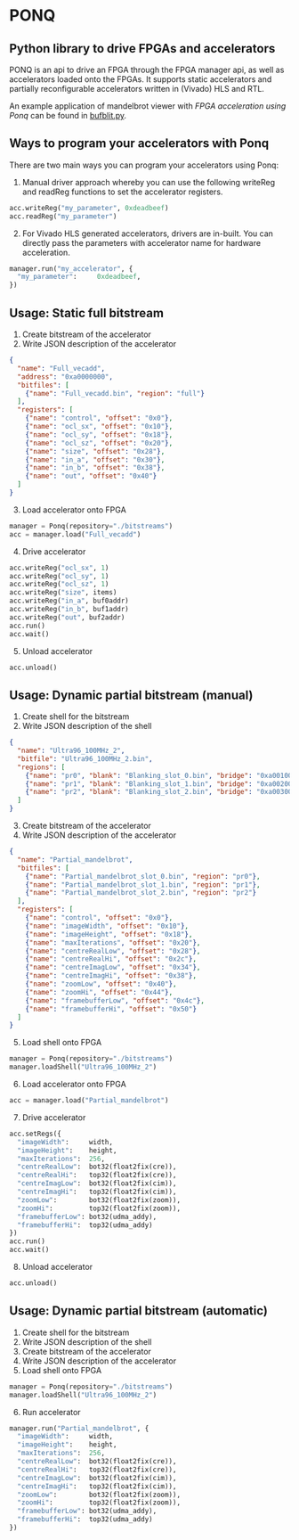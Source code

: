 # PONQ

## Python library to drive FPGAs and accelerators
PONQ is an api to drive an FPGA through the FPGA manager api, as well as accelerators loaded onto the FPGAs. 
It supports static accelerators and partially reconfigurable accelerators written in (Vivado) HLS and RTL. 

An example application of mandelbrot viewer with *FPGA acceleration using Ponq* can be found in [bufblit.py](./bufblit.py).

## Ways to program your accelerators with Ponq

There are two main ways you can program your accelerators using Ponq:
1. Manual driver approach whereby you can use the following writeReg and readReg functions to set the accelerator registers.
```Python
acc.writeReg("my_parameter", 0xdeadbeef)
acc.readReg("my_parameter")
```
2. For Vivado HLS generated accelerators, drivers are in-built. You can directly pass the parameters with accelerator name for hardware acceleration. 

```Python
manager.run("my_accelerator", {
  "my_parameter":     0xdeadbeef,
})
```

## Usage: Static full bitstream
1. Create bitstream of the accelerator
2. Write JSON description of the accelerator
```JSON
{
  "name": "Full_vecadd",
  "address": "0xa0000000",
  "bitfiles": [
    {"name": "Full_vecadd.bin", "region": "full"}
  ],
  "registers": [
    {"name": "control", "offset": "0x0"},
    {"name": "ocl_sx", "offset": "0x10"},
    {"name": "ocl_sy", "offset": "0x18"},
    {"name": "ocl_sz", "offset": "0x20"},
    {"name": "size", "offset": "0x28"},
    {"name": "in_a", "offset": "0x30"},
    {"name": "in_b", "offset": "0x38"},
    {"name": "out", "offset": "0x40"}
  ]
}
```
3. Load accelerator onto FPGA
```Python
manager = Ponq(repository="./bitstreams")
acc = manager.load("Full_vecadd")
```
4. Drive accelerator
```Python
acc.writeReg("ocl_sx", 1)
acc.writeReg("ocl_sy", 1)
acc.writeReg("ocl_sz", 1)
acc.writeReg("size", items)
acc.writeReg("in_a", buf0addr)
acc.writeReg("in_b", buf1addr)
acc.writeReg("out", buf2addr)
acc.run()
acc.wait()
```
5. Unload accelerator
```Python
acc.unload()
```

## Usage: Dynamic partial bitstream (manual)
1. Create shell for the bitstream
2. Write JSON description of the shell
```JSON
{
  "name": "Ultra96_100MHz_2",
  "bitfile": "Ultra96_100MHz_2.bin",
  "regions": [
    {"name": "pr0", "blank": "Blanking_slot_0.bin", "bridge": "0xa0010000", "addr": "0xa0000000"},
    {"name": "pr1", "blank": "Blanking_slot_1.bin", "bridge": "0xa0020000", "addr": "0xa0001000"},
    {"name": "pr2", "blank": "Blanking_slot_2.bin", "bridge": "0xa0030000", "addr": "0xa0002000"}
  ]
}
```
3. Create bitstream of the accelerator
4. Write JSON description of the accelerator
```JSON
{
  "name": "Partial_mandelbrot",
  "bitfiles": [
    {"name": "Partial_mandelbrot_slot_0.bin", "region": "pr0"},
    {"name": "Partial_mandelbrot_slot_1.bin", "region": "pr1"},
    {"name": "Partial_mandelbrot_slot_2.bin", "region": "pr2"}
  ],
  "registers": [
    {"name": "control", "offset": "0x0"},
    {"name": "imageWidth", "offset": "0x10"},
    {"name": "imageHeight", "offset": "0x18"},
    {"name": "maxIterations", "offset": "0x20"},
    {"name": "centreRealLow", "offset": "0x28"},
    {"name": "centreRealHi", "offset": "0x2c"},
    {"name": "centreImagLow", "offset": "0x34"},
    {"name": "centreImagHi", "offset": "0x38"},
    {"name": "zoomLow", "offset": "0x40"},
    {"name": "zoomHi", "offset": "0x44"},
    {"name": "framebufferLow", "offset": "0x4c"},
    {"name": "framebufferHi", "offset": "0x50"}
  ]
}
```
5. Load shell onto FPGA
```Python
manager = Ponq(repository="./bitstreams")
manager.loadShell("Ultra96_100MHz_2")
```
6. Load accelerator onto FPGA
```Python
acc = manager.load("Partial_mandelbrot")
```
7. Drive accelerator
```Python
acc.setRegs({
  "imageWidth":     width,
  "imageHeight":    height,
  "maxIterations":  256,
  "centreRealLow":  bot32(float2fix(cre)),
  "centreRealHi":   top32(float2fix(cre)),
  "centreImagLow":  bot32(float2fix(cim)),
  "centreImagHi":   top32(float2fix(cim)),
  "zoomLow":        bot32(float2fix(zoom)),
  "zoomHi":         top32(float2fix(zoom)),
  "framebufferLow": bot32(udma_addy),
  "framebufferHi":  top32(udma_addy)
})
acc.run()
acc.wait()
```
8. Unload accelerator
```Python
acc.unload()
```

## Usage: Dynamic partial bitstream (automatic)
1. Create shell for the bitstream
2. Write JSON description of the shell
3. Create bitstream of the accelerator
4. Write JSON description of the accelerator
5. Load shell onto FPGA
```Python
manager = Ponq(repository="./bitstreams")
manager.loadShell("Ultra96_100MHz_2")
```
6. Run accelerator
```Python
manager.run("Partial_mandelbrot", {
  "imageWidth":     width,
  "imageHeight":    height,
  "maxIterations":  256,
  "centreRealLow":  bot32(float2fix(cre)),
  "centreRealHi":   top32(float2fix(cre)),
  "centreImagLow":  bot32(float2fix(cim)),
  "centreImagHi":   top32(float2fix(cim)),
  "zoomLow":        bot32(float2fix(zoom)),
  "zoomHi":         top32(float2fix(zoom)),
  "framebufferLow": bot32(udma_addy),
  "framebufferHi":  top32(udma_addy)
})
```
